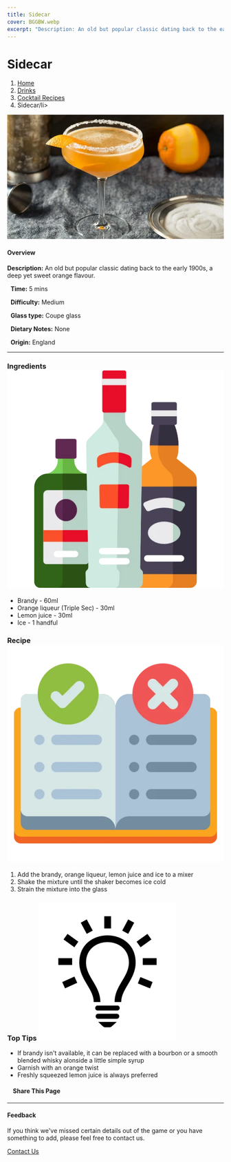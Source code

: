 ```yaml
---
title: Sidecar
cover: BGGBW.webp
excerpt: "Description: An old but popular classic dating back to the early 1900s, a deep yet sweet orange flavour."
---
```


# Sidecar

1.  [Home](/)
2.  [Drinks](drinks)
3.  [Cocktail Recipes](drinks/cocktailrecipes)
4.  Sidecar/li>

![](/images/sidecar.webp)

#### Overview

**Description:** An old but popular classic dating back to the early 1900s, a deep yet sweet orange flavour.

  **Time:** 5 mins

  **Difficulty:** Medium

  **Glass type:** Coupe glass

  **Dietary Notes:** None

  **Origin:** England

* * *

### Ingredients ![target](/images/liquor.webp)

-   Brandy - 60ml
-   Orange liqueur (Triple Sec) - 30ml
-   Lemon juice - 30ml
-   Ice - 1 handful

### Recipe ![target](/images/rules.webp)

1.  Add the brandy, orange liqueur, lemon juice and ice to a mixer
2.  Shake the mixture until the shaker becomes ice cold
3.  Strain the mixture into the glass

### Top Tips ![target](/images/lightbulb.webp)

-   If brandy isn't available, it can be replaced with a bourbon or a smooth blended whisky alonside a little simple syrup
-   Garnish with an orange twist
-   Freshly squeezed lemon juice is always preferred

####     Share This Page

[](https://www.facebook.com/sharer/sharer.php?u=beergogglegames.co.uk/Drinks/CocktailRecipes/sidecar)[](https://www.instagram.com/direct/new/)[](https://twitter.com/intent/tweet?url=beergogglegames.co.uk/Drinks/CocktailRecipes/sidecar)

* * *

#### Feedback

If you think we've missed certain details out of the game or you have something to add, please feel free to contact us.

  
  
  
[Contact Us](contact)
